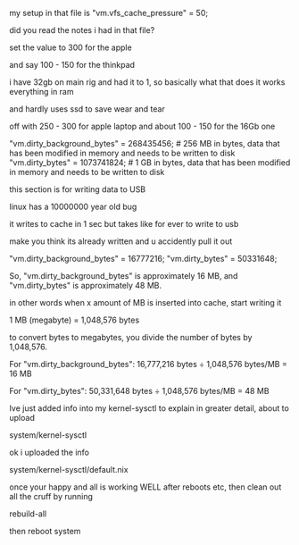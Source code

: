 my setup in that file  is  "vm.vfs_cache_pressure" = 50;

did you read the notes i had in that file?

set the value to 300 for the apple

and say 100  -  150 for the thinkpad

i have 32gb on main rig and had it to 1, so basically what that does it works everything in ram

and hardly uses ssd to save wear and tear

 
 off with 250 - 300 for apple laptop and about 100 - 150 for the 16Gb one

 
"vm.dirty_background_bytes" = 268435456;  # 256 MB in bytes, data that has been modified in memory and needs to be written to disk
    "vm.dirty_bytes" = 1073741824;            # 1 GB in bytes, data that has been modified in memory and needs to be written to disk

this section is for writing data to USB

linux has a 10000000 year old bug

it writes to cache in 1 sec but takes like for ever to write to usb

make you think its already written and u accidently pull it out

"vm.dirty_background_bytes" = 16777216;
            "vm.dirty_bytes" = 50331648;

So, "vm.dirty_background_bytes" is approximately 16 MB, and "vm.dirty_bytes" is approximately 48 MB.

in other words when x amount of MB is inserted into cache, start writing it

1 MB (megabyte) = 1,048,576 bytes

to convert bytes to megabytes, you divide the number of bytes by 1,048,576.

For "vm.dirty_background_bytes":
16,777,216 bytes ÷ 1,048,576 bytes/MB = 16 MB

 
For "vm.dirty_bytes":
50,331,648 bytes ÷ 1,048,576 bytes/MB = 48 MB

Ive just added info into my kernel-sysctl to explain in greater detail, about to upload

 
system/kernel-sysctl

ok i uploaded the info

system/kernel-sysctl/default.nix

once your happy and all is working WELL after reboots etc, then clean out all the cruff by running

rebuild-all

then reboot system 

